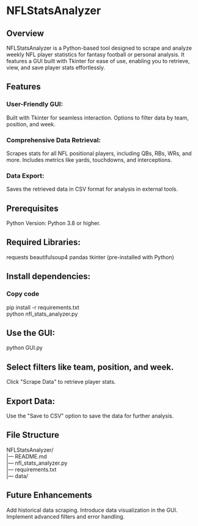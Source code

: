 # NFLStatsAnalyzer
## Overview
NFLStatsAnalyzer is a Python-based tool designed to scrape and analyze weekly NFL player statistics for fantasy football or personal analysis. It features a GUI built with Tkinter for ease of use, enabling you to retrieve, view, and save player stats effortlessly.

## Features
### User-Friendly GUI:
Built with Tkinter for seamless interaction.
Options to filter data by team, position, and week.

### Comprehensive Data Retrieval:
Scrapes stats for all NFL positional players, including QBs, RBs, WRs, and more.
Includes metrics like yards, touchdowns, and interceptions.

### Data Export:
Saves the retrieved data in CSV format for analysis in external tools.

## Prerequisites
Python Version: Python 3.8 or higher.

## Required Libraries:
requests
beautifulsoup4
pandas
tkinter (pre-installed with Python)

## Install dependencies:
### Copy code
pip install -r requirements.txt  
python nfl_stats_analyzer.py  

## Use the GUI:
python GUI.py

## Select filters like team, position, and week.
Click "Scrape Data" to retrieve player stats.

## Export Data:
Use the "Save to CSV" option to save the data for further analysis.

## File Structure
NFLStatsAnalyzer/  
|— README.md  
|— nfl_stats_analyzer.py  
|— requirements.txt  
|— data/  

## Future Enhancements
Add historical data scraping.
Introduce data visualization in the GUI.
Implement advanced filters and error handling.
